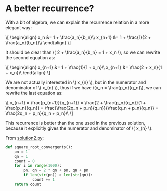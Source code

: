 # A better recurrence?

With a bit of algebra, we can explain the recurrence relation in a more elegant way:

\\[
\begin{align}
x_n &= 1 + \frac{a_n}{b_n}\\\\
x_{n+1} &= 1 + \frac{1}{2 + \frac{a_n}{b_n}}\\\\
\end{align}
\\]

It should be clear than \\( 2 + \frac{a_n}{b_n} = 1 + x_n \\), so we can rewrite the second equation as:

\\[
\begin{align}
x_{n+1} &= 1 + \frac{1}{1 + x_n}\\\\
x_{n+1} &= \frac{2 + x_n}{1 + x_n}\\\\
\end{align}
\\]

We are not actually interested in \\( x_{n} \\), but in the numerator and denominator of \\( x_{n} \\), thus if we have \\(x_n = \frac{p_n}{q_n}\\), we can rewrite the last equation as:

\\[
x_{n+1} = \frac{p_{n+1}}{q_{n+1}} = \frac{2 + \frac{p_n}{q_n}}{1 + \frac{p_n}{q_n}} = \frac{\frac{2q_n + p_n}{q_n}}{\frac{q_n + p_n}{q_n}} = \frac{2q_n + p_n}{q_n + p_n}\\\\
\\]

This recurrence is better than the one used in the previous solution, because it explicitly gives the numerator and denominator of \\( x_{n} \\).

From [solution2.py](https://github.com/TurtleSmoke/Project-Euler/blob/main/problems/problem_0057/solution2.py):

```python
def square_root_convergents():
    pn = 1
    qn = 1
    count = 0
    for i in range(1000):
        pn, qn = 2 * qn + pn, qn + pn
        if len(str(pn)) > len(str(qn)):
            count += 1
    return count
```
